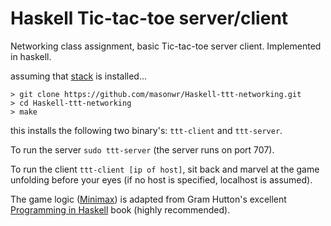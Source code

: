 # Haskell Tic-tac-toe server/client

Networking class assignment, basic Tic-tac-toe server client. Implemented in haskell.

assuming that [stack](https://docs.haskellstack.org/en/stable/README/) is installed...


``` shellsession
> git clone https://github.com/masonwr/Haskell-ttt-networking.git
> cd Haskell-ttt-networking
> make
```

this installs the following two binary's: `ttt-client` and `ttt-server`. 

To run the server `sudo ttt-server` (the server runs on port 707). 

To run the client `ttt-client [ip of host]`, sit back and marvel at
the game unfolding before your eyes (if no host is specified, localhost is assumed). 


The game logic ([Minimax](https://en.wikipedia.org/wiki/Minimax)) is adapted from Gram Hutton's excellent [Programming in
Haskell](http://www.cs.nott.ac.uk/~pszgmh/pih.html) book (highly recommended).



<!--  LocalWords:  tac shellsession cd ttt sudo ip localhost
 -->
